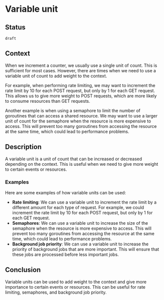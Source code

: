 # Variable unit

## Status

`draft`

## Context

When we increment a counter, we usually use a single unit of count. This is sufficient for most cases. However, there are times when we need to use a variable unit of count to add weight to the context.

For example, when performing rate limiting, we may want to increment the rate limit by 10 for each POST request, but only by 1 for each GET request. This allows us to give more weight to POST requests, which are more likely to consume resources than GET requests.

Another example is when using a semaphore to limit the number of goroutines that can access a shared resource. We may want to use a larger unit of count for the semaphore when the resource is more expensive to access. This will prevent too many goroutines from accessing the resource at the same time, which could lead to performance problems.

## Description
A variable unit is a unit of count that can be increased or decreased depending on the context. This is useful when we need to give more weight to certain events or resources.

### Examples
Here are some examples of how variable units can be used:

- **Rate limiting**: We can use a variable unit to increment the rate limit by a different amount for each type of request. For example, we could increment the rate limit by 10 for each POST request, but only by 1 for each GET request.
- **Semaphores**: We can use a variable unit to increase the size of the semaphore when the resource is more expensive to access. This will prevent too many goroutines from accessing the resource at the same time, which could lead to performance problems.
- **Background job priority**: We can use a variable unit to increase the priority of background jobs that are more important. This will ensure that these jobs are processed before less important jobs.

## Conclusion

Variable units can be used to add weight to the context and give more importance to certain events or resources. This can be useful for rate limiting, semaphores, and background job priority.
